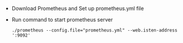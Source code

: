 - Download Prometheus and Set up prometheus.yml file

- Run command to start prometheus server

  `./prometheus --config.file="prometheus.yml" --web.isten-address ':9092'`